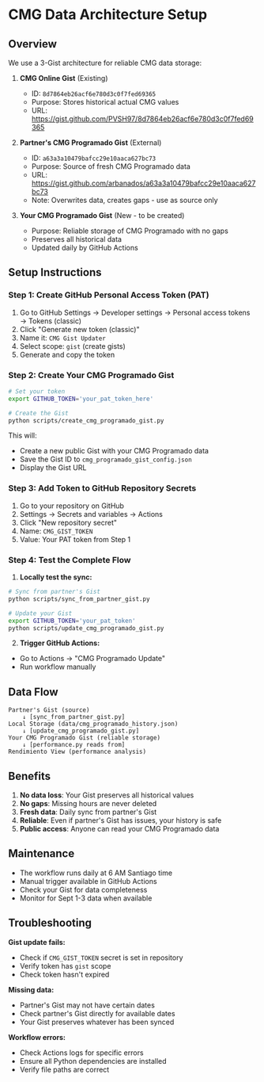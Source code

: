 # CMG Data Architecture Setup

## Overview
We use a 3-Gist architecture for reliable CMG data storage:

1. **CMG Online Gist** (Existing)
   - ID: `8d7864eb26acf6e780d3c0f7fed69365`
   - Purpose: Stores historical actual CMG values
   - URL: https://gist.github.com/PVSH97/8d7864eb26acf6e780d3c0f7fed69365

2. **Partner's CMG Programado Gist** (External)
   - ID: `a63a3a10479bafcc29e10aaca627bc73`
   - Purpose: Source of fresh CMG Programado data
   - URL: https://gist.github.com/arbanados/a63a3a10479bafcc29e10aaca627bc73
   - Note: Overwrites data, creates gaps - use as source only

3. **Your CMG Programado Gist** (New - to be created)
   - Purpose: Reliable storage of CMG Programado with no gaps
   - Preserves all historical data
   - Updated daily by GitHub Actions

## Setup Instructions

### Step 1: Create GitHub Personal Access Token (PAT)

1. Go to GitHub Settings → Developer settings → Personal access tokens → Tokens (classic)
2. Click "Generate new token (classic)"
3. Name it: `CMG Gist Updater`
4. Select scope: `gist` (create gists)
5. Generate and copy the token

### Step 2: Create Your CMG Programado Gist

```bash
# Set your token
export GITHUB_TOKEN='your_pat_token_here'

# Create the Gist
python scripts/create_cmg_programado_gist.py
```

This will:
- Create a new public Gist with your CMG Programado data
- Save the Gist ID to `cmg_programado_gist_config.json`
- Display the Gist URL

### Step 3: Add Token to GitHub Repository Secrets

1. Go to your repository on GitHub
2. Settings → Secrets and variables → Actions
3. Click "New repository secret"
4. Name: `CMG_GIST_TOKEN`
5. Value: Your PAT token from Step 1

### Step 4: Test the Complete Flow

1. **Locally test the sync:**
```bash
# Sync from partner's Gist
python scripts/sync_from_partner_gist.py

# Update your Gist
export GITHUB_TOKEN='your_pat_token'
python scripts/update_cmg_programado_gist.py
```

2. **Trigger GitHub Actions:**
- Go to Actions → "CMG Programado Update"
- Run workflow manually

## Data Flow

```
Partner's Gist (source) 
    ↓ [sync_from_partner_gist.py]
Local Storage (data/cmg_programado_history.json)
    ↓ [update_cmg_programado_gist.py]
Your CMG Programado Gist (reliable storage)
    ↓ [performance.py reads from]
Rendimiento View (performance analysis)
```

## Benefits

1. **No data loss**: Your Gist preserves all historical values
2. **No gaps**: Missing hours are never deleted
3. **Fresh data**: Daily sync from partner's Gist
4. **Reliable**: Even if partner's Gist has issues, your history is safe
5. **Public access**: Anyone can read your CMG Programado data

## Maintenance

- The workflow runs daily at 6 AM Santiago time
- Manual trigger available in GitHub Actions
- Check your Gist for data completeness
- Monitor for Sept 1-3 data when available

## Troubleshooting

**Gist update fails:**
- Check if `CMG_GIST_TOKEN` secret is set in repository
- Verify token has `gist` scope
- Check token hasn't expired

**Missing data:**
- Partner's Gist may not have certain dates
- Check partner's Gist directly for available dates
- Your Gist preserves whatever has been synced

**Workflow errors:**
- Check Actions logs for specific errors
- Ensure all Python dependencies are installed
- Verify file paths are correct